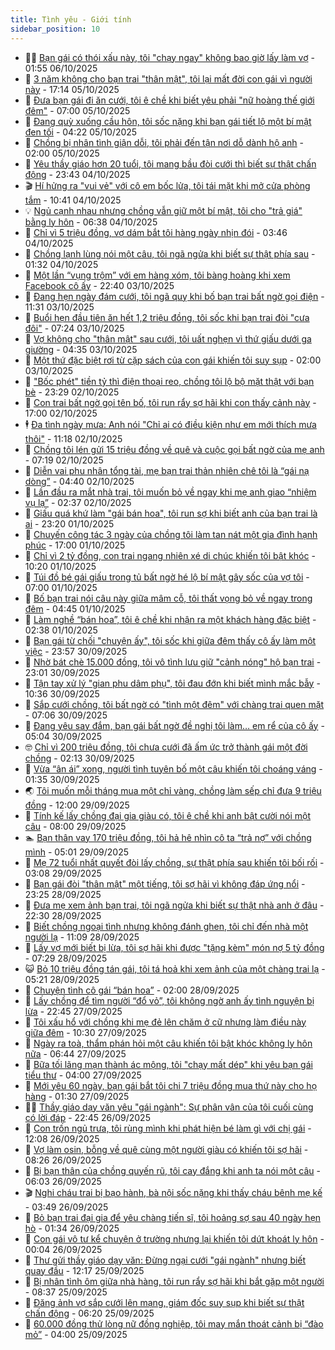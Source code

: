 ```yaml
---
title: Tình yêu - Giới tính
sidebar_position: 10
---
```


<!-- dantri-tinh-yeu-gioi-tinh:START -->
- 👨‍🏫 [Bạn gái có thói xấu này, tôi &quot;chạy ngay&quot; không bao giờ lấy làm vợ](https://dantri.com.vn/tinh-yeu-gioi-tinh/ban-gai-co-thoi-xau-nay-toi-chay-ngay-khong-bao-gio-lay-lam-vo-20251003004711915.htm) - 01:55 06/10/2025
- 🦣 [3 năm không cho bạn trai &quot;thân mật&quot;, tôi lại mất đời con gái vì người này](https://dantri.com.vn/tinh-yeu-gioi-tinh/3-nam-khong-cho-ban-trai-than-mat-toi-lai-mat-doi-con-gai-vi-nguoi-nay-20251006001421595.htm) - 17:14 05/10/2025
- 🔭 [Đưa bạn gái đi ăn cưới, tôi ê chề khi biết yêu phải &quot;nữ hoàng thế giới đêm&quot;](https://dantri.com.vn/tinh-yeu-gioi-tinh/dua-ban-gai-di-an-cuoi-toi-e-che-khi-biet-yeu-phai-nu-hoang-the-gioi-dem-20251005133527200.htm) - 07:00 05/10/2025
- 🧐 [Đang quỳ xuống cầu hôn, tôi sốc nặng khi bạn gái tiết lộ một bí mật đen tối](https://dantri.com.vn/tinh-yeu-gioi-tinh/dang-quy-xuong-cau-hon-toi-soc-nang-khi-ban-gai-tiet-lo-mot-bi-mat-den-toi-20251005085841545.htm) - 04:22 05/10/2025
- 🫶 [Chồng bị nhân tình giận dỗi, tôi phải đến tận nơi dỗ dành hộ anh](https://dantri.com.vn/tinh-yeu-gioi-tinh/chong-bi-nhan-tinh-gian-doi-toi-phai-den-tan-noi-do-danh-ho-anh-20251005082908739.htm) - 02:00 05/10/2025
- 💃 [Yêu thầy giáo hơn 20 tuổi, tôi mang bầu đòi cưới thì biết sự thật chấn động](https://dantri.com.vn/tinh-yeu-gioi-tinh/yeu-thay-giao-hon-20-tuoi-toi-mang-bau-doi-cuoi-thi-biet-su-that-chan-dong-20251004233240985.htm) - 23:43 04/10/2025
- 🎬 [Hí hửng ra &quot;vui vẻ&quot; với cô em bốc lửa, tôi tái mặt khi mở cửa phòng tắm](https://dantri.com.vn/tinh-yeu-gioi-tinh/hi-hung-ra-vui-ve-voi-co-em-boc-lua-toi-tai-mat-khi-mo-cua-phong-tam-20251004131420377.htm) - 10:41 04/10/2025
- 💡 [Ngủ cạnh nhau nhưng chồng vẫn giữ một bí mật, tôi cho &quot;trả giá&quot; bằng ly hôn](https://dantri.com.vn/tinh-yeu-gioi-tinh/ngu-canh-nhau-nhung-chong-van-giu-mot-bi-mat-toi-cho-tra-gia-bang-ly-hon-20251004123814498.htm) - 06:38 04/10/2025
- 🙉 [Chỉ vì 5 triệu đồng, vợ dám bắt tôi hàng ngày nhịn đói](https://dantri.com.vn/tinh-yeu-gioi-tinh/chi-vi-5-trieu-dong-vo-dam-bat-toi-hang-ngay-nhin-doi-20251004082438542.htm) - 03:46 04/10/2025
- 🚦 [Chồng lạnh lùng nói một câu, tôi ngã ngửa khi biết sự thật phía sau](https://dantri.com.vn/tinh-yeu-gioi-tinh/chong-lanh-lung-noi-mot-cau-toi-nga-ngua-khi-biet-su-that-phia-sau-20251003134103099.htm) - 01:32 04/10/2025
- 🥸 [Một lần “vụng trộm” với em hàng xóm, tôi bàng hoàng khi xem Facebook cô ấy](https://dantri.com.vn/tinh-yeu-gioi-tinh/mot-lan-vung-trom-voi-em-hang-xom-toi-bang-hoang-khi-xem-facebook-co-ay-20251003105520963.htm) - 22:40 03/10/2025
- 🤡 [Đang hẹn ngày đám cưới, tôi ngã quỵ khi bố bạn trai bất ngờ gọi điện](https://dantri.com.vn/tinh-yeu-gioi-tinh/dang-hen-ngay-dam-cuoi-toi-nga-quy-khi-bo-ban-trai-bat-ngo-goi-dien-20251003180509537.htm) - 11:31 03/10/2025
- 🦩 [Buổi hẹn đầu tiên ăn hết 1,2 triệu đồng, tôi sốc khi bạn trai đòi &quot;cưa đôi&quot;](https://dantri.com.vn/tinh-yeu-gioi-tinh/buoi-hen-dau-tien-an-het-12-trieu-dong-toi-soc-khi-ban-trai-doi-cua-doi-20251003005005877.htm) - 07:24 03/10/2025
- 🤡 [Vợ không cho &quot;thân mật&quot; sau cưới, tôi uất nghẹn vì thứ giấu dưới ga giường](https://dantri.com.vn/tinh-yeu-gioi-tinh/vo-khong-cho-than-mat-sau-cuoi-toi-uat-nghen-vi-thu-giau-duoi-ga-giuong-20251003112006102.htm) - 04:35 03/10/2025
- 🌊 [Một thứ đặc biệt rơi từ cặp sách của con gái khiến tôi suy sụp](https://dantri.com.vn/tinh-yeu-gioi-tinh/mot-thu-dac-biet-roi-tu-cap-sach-cua-con-gai-khien-toi-suy-sup-20251002214556104.htm) - 02:00 03/10/2025
- 🐘 [&quot;Bốc phét&quot; tiền tỷ thì điện thoại reo, chồng tôi lộ bộ mặt thật với bạn bè](https://dantri.com.vn/tinh-yeu-gioi-tinh/boc-phet-tien-ty-thi-dien-thoai-reo-chong-toi-lo-bo-mat-that-voi-ban-be-20251003002613748.htm) - 23:29 02/10/2025
- 🚀 [Con trai bất ngờ gọi tên bố, tôi run rẩy sợ hãi khi con thấy cảnh này](https://dantri.com.vn/tinh-yeu-gioi-tinh/con-trai-bat-ngo-goi-ten-bo-toi-run-ray-so-hai-khi-con-thay-canh-nay-20251002154207616.htm) - 17:00 02/10/2025
- 🕴 [Đa tình ngày mưa: Anh nói &quot;Chỉ ai có điều kiện như em mới thích mưa thôi&quot;](https://dantri.com.vn/tinh-yeu-gioi-tinh/da-tinh-ngay-mua-anh-noi-chi-ai-co-dieu-kien-nhu-em-moi-thich-mua-thoi-20251002142905140.htm) - 11:18 02/10/2025
- 🚀 [Chồng tôi lén gửi 15 triệu đồng về quê và cuộc gọi bất ngờ của mẹ anh](https://dantri.com.vn/tinh-yeu-gioi-tinh/chong-toi-len-gui-15-trieu-dong-ve-que-va-cuoc-goi-bat-ngo-cua-me-anh-20251002103712074.htm) - 07:19 02/10/2025
- 👺 [Diễn vai phu nhân tổng tài, mẹ bạn trai thản nhiên chê tôi là “gái nạ dòng”](https://dantri.com.vn/tinh-yeu-gioi-tinh/dien-vai-phu-nhan-tong-tai-me-ban-trai-than-nhien-che-toi-la-gai-na-dong-20251002100711734.htm) - 04:40 02/10/2025
- 💄 [Lần đầu ra mắt nhà trai, tôi muốn bỏ về ngay khi mẹ anh giao “nhiệm vụ lạ”](https://dantri.com.vn/tinh-yeu-gioi-tinh/lan-dau-ra-mat-nha-trai-toi-muon-bo-ve-ngay-khi-me-anh-giao-nhiem-vu-la-20251001213012835.htm) - 02:37 02/10/2025
- 🌊 [Giấu quá khứ làm &quot;gái bán hoa&quot;, tôi run sợ khi biết anh của bạn trai là ai](https://dantri.com.vn/tinh-yeu-gioi-tinh/giau-qua-khu-lam-gai-ban-hoa-toi-run-so-khi-biet-anh-cua-ban-trai-la-ai-20251002004122326.htm) - 23:20 01/10/2025
- 🚦 [Chuyến công tác 3 ngày của chồng tôi làm tan nát một gia đình hạnh phúc](https://dantri.com.vn/tinh-yeu-gioi-tinh/chuyen-cong-tac-3-ngay-cua-chong-toi-lam-tan-nat-mot-gia-dinh-hanh-phuc-20251001235428437.htm) - 17:00 01/10/2025
- 👹 [Chỉ vì 2 tỷ đồng, con trai ngang nhiên xé di chúc khiến tôi bật khóc](https://dantri.com.vn/tinh-yeu-gioi-tinh/chi-vi-2-ty-dong-con-trai-ngang-nhien-xe-di-chuc-khien-toi-bat-khoc-20251001163252310.htm) - 10:20 01/10/2025
- 🚀 [Túi đồ bé gái giấu trong tủ bất ngờ hé lộ bí mật gây sốc của vợ tôi](https://dantri.com.vn/tinh-yeu-gioi-tinh/tui-do-be-gai-giau-trong-tu-bat-ngo-he-lo-bi-mat-gay-soc-cua-vo-toi-20251001101536628.htm) - 07:00 01/10/2025
- 🌁 [Bố bạn trai nói câu này giữa mâm cỗ, tôi thất vọng bỏ về ngay trong đêm](https://dantri.com.vn/tinh-yeu-gioi-tinh/bo-ban-trai-noi-cau-nay-giua-mam-co-toi-that-vong-bo-ve-ngay-trong-dem-20251001103735834.htm) - 04:45 01/10/2025
- 🧰 [Làm nghề “bán hoa”, tôi ê chề khi nhận ra một khách hàng đặc biệt](https://dantri.com.vn/tinh-yeu-gioi-tinh/lam-nghe-ban-hoa-toi-e-che-khi-nhan-ra-mot-khach-hang-dac-biet-20250930180352785.htm) - 02:38 01/10/2025
- 🦅 [Bạn gái từ chối &quot;chuyện ấy&quot;, tôi sốc khi giữa đêm thấy cô ấy làm một việc](https://dantri.com.vn/tinh-yeu-gioi-tinh/ban-gai-tu-choi-chuyen-ay-toi-soc-khi-giua-dem-thay-co-ay-lam-mot-viec-20251001065151310.htm) - 23:57 30/09/2025
- 🌈 [Nhờ bát chè 15.000 đồng, tôi vô tình lưu giữ &quot;cảnh nóng&quot; hộ bạn trai](https://dantri.com.vn/tinh-yeu-gioi-tinh/nho-bat-che-15000-dong-toi-vo-tinh-luu-giu-canh-nong-ho-ban-trai-20251001060123011.htm) - 23:01 30/09/2025
- 🌋 [Tận tay xử lý &quot;gian phu dâm phụ&quot;, tôi đau đớn khi biết mình mắc bẫy](https://dantri.com.vn/tinh-yeu-gioi-tinh/tan-tay-xu-ly-gian-phu-dam-phu-toi-dau-don-khi-biet-minh-mac-bay-20250930173545328.htm) - 10:36 30/09/2025
- 👺 [Sắp cưới chồng, tôi bất ngờ có &quot;tình một đêm&quot; với chàng trai quen mặt](https://dantri.com.vn/tinh-yeu-gioi-tinh/sap-cuoi-chong-toi-bat-ngo-co-tinh-mot-dem-voi-chang-trai-quen-mat-20250929120915684.htm) - 07:06 30/09/2025
- 🎃 [Đang yêu say đắm, bạn gái bất ngờ đề nghị tôi làm… em rể của cô ấy](https://dantri.com.vn/tinh-yeu-gioi-tinh/dang-yeu-say-dam-ban-gai-bat-ngo-de-nghi-toi-lam-em-re-cua-co-ay-20250930114227910.htm) - 05:04 30/09/2025
- 🤓 [Chỉ vì 200 triệu đồng, tôi chưa cưới đã ấm ức trở thành gái một đời chồng](https://dantri.com.vn/tinh-yeu-gioi-tinh/chi-vi-200-trieu-dong-toi-chua-cuoi-da-am-uc-tro-thanh-gai-mot-doi-chong-20250929160050622.htm) - 02:13 30/09/2025
- 🤠 [Vừa “ân ái” xong, người tình tuyên bố một câu khiến tôi choáng váng](https://dantri.com.vn/tinh-yeu-gioi-tinh/vua-an-ai-xong-nguoi-tinh-tuyen-bo-mot-cau-khien-toi-choang-vang-20250929153629622.htm) - 01:35 30/09/2025
- 🌏 [Tôi muốn mỗi tháng mua một chỉ vàng, chồng làm sếp chỉ đưa 9 triệu đồng](https://dantri.com.vn/tinh-yeu-gioi-tinh/toi-muon-moi-thang-mua-mot-chi-vang-chong-lam-sep-chi-dua-9-trieu-dong-20250929183527951.htm) - 12:00 29/09/2025
- 🚀 [Tính kế lấy chồng đại gia giàu có, tôi ê chề khi anh bật cười nói một câu](https://dantri.com.vn/tinh-yeu-gioi-tinh/tinh-ke-lay-chong-dai-gia-giau-co-toi-e-che-khi-anh-bat-cuoi-noi-mot-cau-20250929115013832.htm) - 08:00 29/09/2025
- 🏊 [Bạn thân vay 170 triệu đồng, tôi hả hê nhìn cô ta “trả nợ” với chồng mình](https://dantri.com.vn/tinh-yeu-gioi-tinh/ban-than-vay-170-trieu-dong-toi-ha-he-nhin-co-ta-tra-no-voi-chong-minh-20250929115835862.htm) - 05:01 29/09/2025
- 🦒 [Mẹ 72 tuổi nhất quyết đòi lấy chồng, sự thật phía sau khiến tôi bối rối](https://dantri.com.vn/tinh-yeu-gioi-tinh/me-72-tuoi-nhat-quyet-doi-lay-chong-su-that-phia-sau-khien-toi-boi-roi-20250929100807779.htm) - 03:08 29/09/2025
- 💂 [Bạn gái đòi &quot;thân mật&quot; một tiếng, tôi sợ hãi vì không đáp ứng nổi](https://dantri.com.vn/tinh-yeu-gioi-tinh/ban-gai-doi-than-mat-mot-tieng-toi-so-hai-vi-khong-dap-ung-noi-20250929011113026.htm) - 23:25 28/09/2025
- 💫 [Đưa mẹ xem ảnh bạn trai, tôi ngã ngửa khi biết sự thật nhà anh ở đâu](https://dantri.com.vn/tinh-yeu-gioi-tinh/dua-me-xem-anh-ban-trai-toi-nga-ngua-khi-biet-su-that-nha-anh-o-dau-20250929012420775.htm) - 22:30 28/09/2025
- 🧠 [Biết chồng ngoại tình nhưng không đánh ghen, tôi chỉ đến nhà một người lạ](https://dantri.com.vn/tinh-yeu-gioi-tinh/biet-chong-ngoai-tinh-nhung-khong-danh-ghen-toi-chi-den-nha-mot-nguoi-la-20250921190225259.htm) - 11:09 28/09/2025
- 🎡 [Lấy vợ mới biết bị lừa, tôi sợ hãi khi được &quot;tặng kèm&quot; món nợ 5 tỷ đồng](https://dantri.com.vn/tinh-yeu-gioi-tinh/lay-vo-moi-biet-bi-lua-toi-so-hai-khi-duoc-tang-kem-mon-no-5-ty-dong-20250928142826180.htm) - 07:29 28/09/2025
- 😺 [Bỏ 10 triệu đồng tán gái, tôi tá hoả khi xem ảnh của một chàng trai lạ](https://dantri.com.vn/tinh-yeu-gioi-tinh/bo-10-trieu-dong-tan-gai-toi-ta-hoa-khi-xem-anh-cua-mot-chang-trai-la-20250927141423598.htm) - 05:21 28/09/2025
- 🥰 [Chuyện tình cô gái “bán hoa”](https://dantri.com.vn/tinh-yeu-gioi-tinh/chuyen-tinh-co-gai-ban-hoa-20250927230352465.htm) - 02:00 28/09/2025
- 🐲 [Lấy chồng để tìm người “đổ vỏ”, tôi không ngờ anh ấy tình nguyện bị lừa](https://dantri.com.vn/tinh-yeu-gioi-tinh/lay-chong-de-tim-nguoi-do-vo-toi-khong-ngo-anh-ay-tinh-nguyen-bi-lua-20250927100429129.htm) - 22:45 27/09/2025
- 🌝 [Tôi xấu hổ với chồng khi mẹ đẻ lên chăm ở cữ nhưng làm điều này giữa đêm](https://dantri.com.vn/tinh-yeu-gioi-tinh/toi-xau-ho-voi-chong-khi-me-de-len-cham-o-cu-nhung-lam-dieu-nay-giua-dem-20250926111433857.htm) - 10:30 27/09/2025
- 🐲 [Ngày ra toà, thẩm phán hỏi một câu khiến tôi bật khóc không ly hôn nữa](https://dantri.com.vn/tinh-yeu-gioi-tinh/ngay-ra-toa-tham-phan-hoi-mot-cau-khien-toi-bat-khoc-khong-ly-hon-nua-20250927134328000.htm) - 06:44 27/09/2025
- 📝 [Bữa tối lãng mạn thành ác mộng, tôi &quot;chạy mất dép&quot; khi yêu bạn gái tiểu thư](https://dantri.com.vn/tinh-yeu-gioi-tinh/bua-toi-lang-man-thanh-ac-mong-toi-chay-mat-dep-khi-yeu-ban-gai-tieu-thu-20250927005846526.htm) - 04:00 27/09/2025
- 🦏 [Mới yêu 60 ngày, bạn gái bắt tôi chi 7 triệu đồng mua thứ này cho họ hàng](https://dantri.com.vn/tinh-yeu-gioi-tinh/moi-yeu-60-ngay-ban-gai-bat-toi-chi-7-trieu-dong-mua-thu-nay-cho-ho-hang-20250926121557673.htm) - 01:30 27/09/2025
- 🧑‍🏫 [Thầy giáo dạy văn yêu &quot;gái ngành&quot;: Sự phân vân của tôi cuối cùng có lời đáp](https://dantri.com.vn/tinh-yeu-gioi-tinh/thay-giao-day-van-yeu-gai-nganh-su-phan-van-cua-toi-cuoi-cung-co-loi-dap-20250926154823084.htm) - 22:45 26/09/2025
- 🦍 [Con trốn ngủ trưa, tôi rùng mình khi phát hiện bé làm gì với chị gái](https://dantri.com.vn/tinh-yeu-gioi-tinh/con-tron-ngu-trua-toi-rung-minh-khi-phat-hien-be-lam-gi-voi-chi-gai-20250926153800382.htm) - 12:08 26/09/2025
- 🌋 [Vợ làm osin, bỗng về quê cùng một người giàu có khiến tôi sợ hãi](https://dantri.com.vn/tinh-yeu-gioi-tinh/vo-lam-osin-bong-ve-que-cung-mot-nguoi-giau-co-khien-toi-so-hai-20250926145652496.htm) - 08:26 26/09/2025
- 💯 [Bị bạn thân của chồng quyến rũ, tôi cay đắng khi anh ta nói một câu](https://dantri.com.vn/tinh-yeu-gioi-tinh/bi-ban-than-cua-chong-quyen-ru-toi-cay-dang-khi-anh-ta-noi-mot-cau-20250926104705349.htm) - 06:03 26/09/2025
- 🎬 [Nghi cháu trai bị bạo hành, bà nội sốc nặng khi thấy cháu bênh mẹ kế](https://dantri.com.vn/tinh-yeu-gioi-tinh/nghi-chau-trai-bi-bao-hanh-ba-noi-soc-nang-khi-thay-chau-benh-me-ke-20250926104750479.htm) - 03:49 26/09/2025
- 📝 [Bỏ bạn trai đại gia để yêu chàng tiến sĩ, tôi hoảng sợ sau 40 ngày hẹn hò](https://dantri.com.vn/tinh-yeu-gioi-tinh/bo-ban-trai-dai-gia-de-yeu-chang-tien-si-toi-hoang-so-sau-40-ngay-hen-ho-20250926072635640.htm) - 01:34 26/09/2025
- 🧐 [Con gái vô tư kể chuyện ở trường nhưng lại khiến tôi dứt khoát ly hôn](https://dantri.com.vn/tinh-yeu-gioi-tinh/con-gai-vo-tu-ke-chuyen-o-truong-nhung-lai-khien-toi-dut-khoat-ly-hon-20250925134835951.htm) - 00:04 26/09/2025
- 🤠 [Thư gửi thầy giáo dạy văn: Đừng ngại cưới &quot;gái ngành&quot; nhưng biết quay đầu](https://dantri.com.vn/tinh-yeu-gioi-tinh/thu-gui-thay-giao-day-van-dung-ngai-cuoi-gai-nganh-nhung-biet-quay-dau-20250925102040617.htm) - 12:17 25/09/2025
- 💼 [Bị nhân tình ôm giữa nhà hàng, tôi run rẩy sợ hãi khi bắt gặp một người](https://dantri.com.vn/tinh-yeu-gioi-tinh/bi-nhan-tinh-om-giua-nha-hang-toi-run-ray-so-hai-khi-bat-gap-mot-nguoi-20250925134130579.htm) - 08:37 25/09/2025
- 💪 [Đăng ảnh vợ sắp cưới lên mạng, giám đốc suy sụp khi biết sự thật chấn động](https://dantri.com.vn/tinh-yeu-gioi-tinh/dang-anh-vo-sap-cuoi-len-mang-giam-doc-suy-sup-khi-biet-su-that-chan-dong-20250925131718566.htm) - 06:20 25/09/2025
- 💂 [60.000 đồng thử lòng nữ đồng nghiệp, tôi may mắn thoát cảnh bị “đào mỏ”](https://dantri.com.vn/tinh-yeu-gioi-tinh/60000-dong-thu-long-nu-dong-nghiep-toi-may-man-thoat-canh-bi-dao-mo-20250925092631049.htm) - 04:00 25/09/2025<!-- dantri-tinh-yeu-gioi-tinh:END -->
